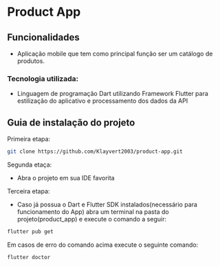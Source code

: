 # Product App

## Funcionalidades

- Aplicação mobile que tem como principal função ser um catálogo de produtos.

### Tecnologia utilizada:
- Linguagem de programação Dart utilizando Framework Flutter para estilização do aplicativo e processamento dos dados da API

## Guia de instalação do projeto
Primeira etapa:

```sh
git clone https://github.com/Klayvert2003/product-app.git
```

Segunda etaça:
- Abra o projeto em sua IDE favorita

Terceira etapa:
- Caso já possua o Dart e Flutter SDK instalados(necessário para funcionamento do App) abra um terminal na pasta do projeto(product_app) e execute o comando a seguir:

```sh
flutter pub get
```

Em casos de erro do comando acima execute o seguinte comando:
```sh
flutter doctor
```
